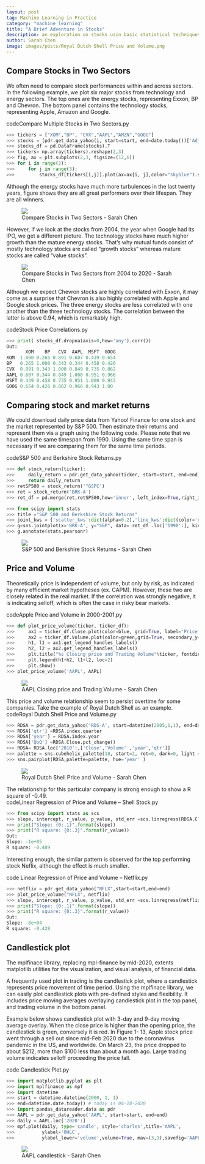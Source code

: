 ```yaml
---
layout: post
tag: Machine Learning in Practice
category: "machine learning"
title: "A Brief Adventure in Stocks"
description: an exploration on stocks usin basic statistical techniques
author: Sarah Chen
image: images/posts/Royal Dutch Shell Price and Volume.png
---
```


## Compare Stocks in Two Sectors
We often need to compare stock performances within and across sectors.  In the following example, we plot six major stocks from technology and energy sectors.  The top ones are the energy stocks, representing Exxon, BP and Chevron.  The bottom panel contains the technology stocks, representing Apple, Amazon and Google.  

<div class="code-head"><span>code</span>Compare Multiple Stocks in Two Sectors.py</div>

```python
>>> tickers = ["XOM","BP", "CVX","AAPL","AMZN","GOOG"]
>>> stocks = [pdr.get_data_yahoo(i, start=start, end=date.today())['Adj Close'].rename(i) for i in tickers]
>>> stocks_df = pd.DataFrame(stocks).T
>>> tickers= np.array(tickers).reshape(2,3)
>>> fig, ax = plt.subplots(2,3, figsize=(12,6))
>>> for i in range(2):
>>>     for j in range(3):
>>>         stocks_df[tickers[i,j]].plot(ax=ax[i, j],color="skyblue").set_title(tickers[i,j])
```
Although the energy stocks have much more turbulences in the last twenty years,  figure  shows they are all great performers over their lifespan.   They are all winners.
<figure>
  <img src="{{ "/images/posts/Compare Stocks in Two Sectors.png" | relative_url }}">
  <figcaption>Compare Stocks in Two Sectors - Sarah Chen</figcaption>
</figure>

However, if we look at the stocks from 2004, the year when Google had its IPO, we get a different picture.  The technology stocks have much higher growth than the mature energy stocks.  That’s why mutual funds consist of mostly technology stocks are called “growth stocks” whereas mature stocks are called “value stocks”. 

<figure>
  <img src="{{ "/images/posts/Compare Stocks in Two Sectors-Same Timespan.png" | relative_url }}">
  <figcaption>Compare Stocks in Two Sectors from 2004 to 2020 - Sarah Chen</figcaption>
</figure>

Although we expect Chevron stocks are highly correlated with Exxon, it may come as a surprise that Chevron is also highly correlated with Apple and Google stock prices.    The three energy stocks are less correlated with one another than the three technology stocks.    The correlation between the latter is above 0.94, which is remarkably high. 

<div class="code-head"><span>code</span>Stock Price Correlations.py</div>

```python
>>> print( stocks_df.dropna(axis=0,how='any').corr())
Out:
       XOM    BP   CVX  AAPL  MSFT  GOOG
XOM  1.000 0.265 0.891 0.607 0.439 0.654
BP   0.265 1.000 0.343 0.344 0.458 0.426
CVX  0.891 0.343 1.000 0.849 0.735 0.862
AAPL 0.607 0.344 0.849 1.000 0.951 0.966
MSFT 0.439 0.458 0.735 0.951 1.000 0.943
GOOG 0.654 0.426 0.862 0.966 0.943 1.00
```
## Comparing stock and market returns
We could download daily price data from Yahoo! Finance for one stock and the market represented by S&P 500. Then estimate their returns and represent them via a graph using the following code.   Please note that we have used the same timespan from 1990. Using the same time span is necessary if we are comparing them for the same time periods. 


<div class="code-head"><span>code</span>S&P 500 and Berkshire Stock Returns.py</div>

```python
>>> def stock_return(ticker):
>>>     daily_return = pdr.get_data_yahoo(ticker, start=start, end=end)['Adj Close'].pct_change().rename(ticker)
>>>     return daily_return
>>> retSP500 = stock_return('^GSPC')
>>> ret = stock_return('BRK-A')
>>> ret_df = pd.merge(ret,retSP500,how='inner', left_index=True,right_index=True)

>>> from scipy import stats
>>> title ="S&P 500 and Berkshire Stock Returns"
>>> joint_kws = {'scatter_kws':dict(alpha=0.2),'line_kws':dict(color='r')}
>>> g=sns.jointplot(x='BRK-A', y="S&P", data= ret_df .loc['1990':], kind='reg',color=green, joint_kws=joint_kws, xlim=[-.2,.2],ylim=[-.2,.2])
>>> g.annotate(stats.pearsonr)
```

<figure>
  <img src="{{ "/images/posts/S&P 500 and Berkshire Stock Returns.png" | relative_url }}">
  <figcaption>S&P 500 and Berkshire Stock Returns - Sarah Chen</figcaption>
</figure>

## Price and Volume
Theoretically price is independent of volume, but only by risk, as indicated by many efficient market hypotheses (ex. CAPM).  However, these two are closely related in the real market. If the correlation was strongly negative, it is indicating selloff, which is often the case in risky bear markets.

<div class="code-head"><span>code</span>Apple Price and Volume in 2000-2001.py</div>

```python
>>> def plot_price_volume(ticker, ticker_df):
>>>     ax1 = ticker_df.Close.plot(color=blue, grid=True, label='Price')
>>>     ax2 = ticker_df.Volume.plot(color=green,grid=True, secondary_y=True, label='Trading volume')
>>>     h1, l1 = ax1.get_legend_handles_labels()
>>>     h2, l2 = ax2.get_legend_handles_labels()
>>>     plt.title("%s Closing price and Trading Volume"%ticker, fontdict={'fontsize': 20, 'fontweight': 'bold'})
>>>     plt.legend(h1+h2, l1+l2, loc=2)
>>>     plt.show()
>>> plot_price_volume('AAPL', AAPL)
```
<figure>
  <img src="{{ "/images/posts/Closing price and Trading Volume.png" | relative_url }}">
  <figcaption>AAPL Closing price and Trading Volume - Sarah Chen</figcaption>
</figure>
This price and volume relationship seem to persist overtime for some companies.  Take the example of Royal Dutch Shell as an example.  
<div class="code-head"><span>code</span>Royal Dutch Shell Price and Volume.py</div>

```python
>>> RDSA = pdr.get_data_yahoo('RDS-A', start=datetime(2005,1,1), end=date.today())
>>> RDSA['qtr'] =RDSA.index.quarter
>>> RDSA['year'] = RDSA.index.year
>>> RDSA['QoQ'] =RDSA.Close.pct_change()
>>> RDSA= RDSA.loc['2010':,['Close','Volume' ,'year','qtr']]
>>> palette = sns.cubehelix_palette(18, start=2, rot=0, dark=0, light = 0.95, reverse = False)
>>> sns.pairplot(RDSA,palette=palette, hue='year' )
```
<figure>
  <img src="{{ "/images/posts/Royal Dutch Shell Price and Volume.png" | relative_url }}">
  <figcaption>Royal Dutch Shell Price and Volume - Sarah Chen</figcaption>
</figure>
The relationship for this particular company is strong enough to show a R square of -0.49.  
<div class="code-head"><span>code</span>Linear Regression of Price and Volume – Shell Stock.py</div>

```python
>>> from scipy import stats as scs
>>> slope, intercept, r_value, p_value, std_err =scs.linregress(RDSA.Close,RDSA.Volume)
>>> print("Slope: {0:.1}".format(slope))
>>> print("R square: {0:.3}".format(r_value))
Out:
Slope: -1e+05
R square: -0.489
```

Interesting enough, the similar pattern is observed for the top performing stock Neflix, although the effect is much smaller. 
<div class="code-head"><span>code</span> Linear Regression of Price and Volume – Netflix.py</div>

```python
>>> netflix = pdr.get_data_yahoo("NFLX",start=start,end=end)
>>> plot_price_volume("NFLX", netflix)
>>> slope, intercept, r_value, p_value, std_err =scs.linregress(netflix.loc['2010':].Close,netflix.loc['2010':].Volume) 
>>> print("Slope: {0:.1}".format(slope))
>>> print("R square: {0:.3}".format(r_value))
Out:
Slope: -8e+04
R square: -0.428
```
## Candlestick plot
The mplfinace library, replacing mpl-finance by mid-2020, extents matplotlib utilities for the visualization, and visual analysis, of financial data.   

A frequently used plot in trading is the candlestick plot, where a candlestick represents price movement of time period.   Using the mplfinace library, we can easily plot candlestick plots with pre-defined styles  and flexibility.  It includes price moving averages overlaying candlestick plot in the top panel, and trading volume in the bottom panel.  

Example below shows candlestick plot with 3-day and 9-day moving average overlay.   When the close price is higher than the opening price, the candlestick is green, conversely it is red.    In Figure 1- 13, Apple stock price went through a sell out since mid-Feb 2020 due to the coronavirus pandemic in the US, and worldwide.    On March 23, the price dropped to about $212, more than $100 less than about a month ago.   Large trading volume indicates selloff proceeding the price fall.   
<div class="code-head"><span>code</span> Candlestick Plot.py</div>

```python
>>> import matplotlib.pyplot as plt 
>>> import mplfinance as mpf
>>> import datetime
>>> start = datetime.datetime(2000, 1, 1)
>>> end=datetime.date.today() # today is 04-18-2020
>>> import pandas_datareader.data as pdr
>>> AAPL = pdr.get_data_yahoo('AAPL', start=start, end=end)
>>> daily = AAPL.loc['2020':]
>>> mpf.plot(daily, type='candle', style='charles',title='AAPL',
>>>          ylabel='OHLC',
>>>          ylabel_lower='volume',volume=True, mav=(3,9),savefig='AAPL_2020.png')         
```
<figure>
  <img src="{{ "/images/posts/AAPL candlestick.png" | relative_url }}">
  <figcaption>AAPL candlestick - Sarah Chen</figcaption>
</figure>
